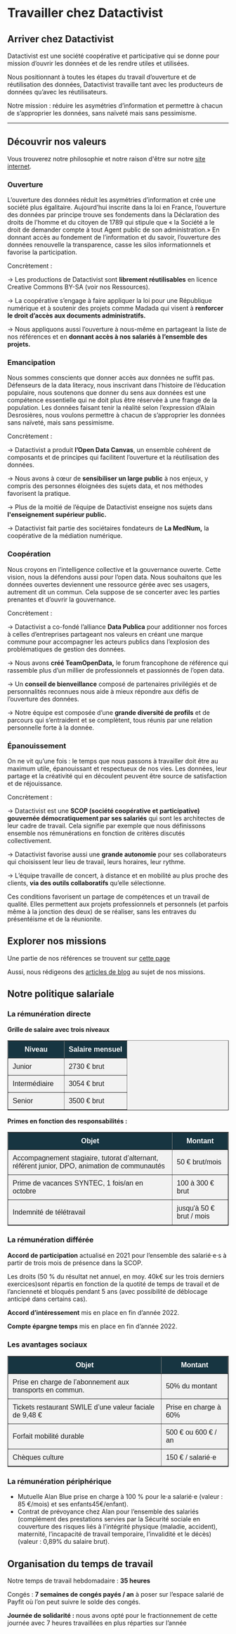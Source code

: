# Travailler chez Datactivist

## Arriver chez Datactivist

Datactivist est une société coopérative et participative qui se donne pour mission d’ouvrir les données et de les rendre utiles et utilisées.

Nous positionnant à toutes les étapes du travail d’ouverture et de réutilisation des données, Datactivist travaille tant avec les producteurs de données qu’avec les réutilisateurs.

Notre mission : réduire les asymétries d’information et permettre à chacun de s’approprier les données, sans naïveté mais sans pessimisme.

---

## Découvrir nos valeurs

<div class="hint">
Vous trouverez notre philosophie et notre raison d'être sur notre <a href="https://datactivist.coop/fr/a-propos/">site internet</a>.
</div>


### Ouverture
L’ouverture des données réduit les asymétries d’information et crée une société plus égalitaire. Aujourd’hui inscrite dans la loi en France, l’ouverture des données par principe trouve ses fondements dans la Déclaration des droits de l’homme et du citoyen de 1789 qui stipule que « la Société a le droit de demander compte à tout Agent public de son administration.» En donnant accès au fondement de l’information et du savoir, l’ouverture des données renouvelle la transparence, casse les silos informationnels et favorise la participation.

Concrètement :

→ Les productions de Datactivist sont **librement réutilisables** en licence Creative Commons BY-SA (voir nos Ressources).

→ La coopérative s’engage à faire appliquer la loi pour une République numérique et à soutenir des projets comme Madada qui visent à **renforcer le droit d’accès aux documents administratifs.**

→ Nous appliquons aussi l’ouverture à nous-même en partageant la liste de nos références et en **donnant accès à nos salariés à l’ensemble des projets.**

### Emancipation

Nous sommes conscients que donner accès aux données ne suffit pas. Défenseurs de la data literacy, nous inscrivant dans l’histoire de l’éducation populaire, nous soutenons que donner du sens aux données est une compétence essentielle qui ne doit plus être réservée à une frange de la population. Les données faisant tenir la réalité selon l’expression d’Alain Desrosières, nous voulons permettre à chacun de s’approprier les données sans naïveté, mais sans pessimisme.

Concrètement :

→ Datactivist a produit **l’Open Data Canvas**, un ensemble cohérent de composants et de principes qui facilitent l’ouverture et la réutilisation des données.

→ Nous avons à cœur de **sensibiliser un large public** à nos enjeux, y compris des personnes éloignées des sujets data, et nos méthodes favorisent la pratique.

→ Plus de la moitié de l’équipe de Datactivist enseigne nos sujets dans **l'enseignement supérieur public.**

→ Datactivist fait partie des sociétaires fondateurs de **La MedNum,** la coopérative de la médiation numérique.

### Coopération

Nous croyons en l’intelligence collective et la gouvernance ouverte. Cette vision, nous la défendons aussi pour l’open data. Nous souhaitons que les données ouvertes deviennent une ressource gérée avec ses usagers, autrement dit un commun. Cela suppose de se concerter avec les parties prenantes et d’ouvrir la gouvernance.

Concrètement :

→ Datactivist a co-fondé l’alliance **Data Publica** pour additionner nos forces à celles d’entreprises partageant nos valeurs en créant une marque commune pour accompagner les acteurs publics dans l’explosion des problématiques de gestion des données.

→ Nous avons **créé TeamOpenData,** le forum francophone de référence qui rassemble plus d’un millier de professionnels et passionnés de l’open data.

→ Un **conseil de bienveillance** composé de partenaires privilégiés et de personnalités reconnues nous aide à mieux répondre aux défis de l’ouverture des données.

→ Notre équipe est composée d’une **grande diversité de profils** et de parcours qui s’entraident et se complètent, tous réunis par une relation personnelle forte à la donnée.

### Épanouissement

On ne vit qu’une fois : le temps que nous passons à travailler doit être au maximum utile, épanouissant et respectueux de nos vies. Les données, leur partage et la créativité qui en découlent peuvent être source de satisfaction et de réjouissance.

Concrètement :

→ Datactivist est une **SCOP (société coopérative et participative) gouvernée démocratiquement par ses salariés** qui sont les architectes de leur cadre de travail. Cela signifie par exemple que nous définissons ensemble nos rémunérations en fonction de critères discutés collectivement.

→ Datactivist favorise aussi une **grande autonomie** pour ses collaborateurs qui choisissent leur lieu de travail, leurs horaires, leur rythme.

→ L’équipe travaille de concert, à distance et en mobilité au plus proche des clients, **via des outils collaboratifs** qu’elle sélectionne.

Ces conditions favorisent un partage de compétences et un travail de qualité. Elles permettent aux projets professionnels et personnels (et parfois même à la jonction des deux) de se réaliser, sans les entraves du présentéisme et de la réunionite.


## Explorer nos missions

Une partie de nos références se trouvent sur [cette page](https://datactivist.coop/fr/references/)

Aussi, nous rédigeons des [articles de blog](https://medium.com/datactivist) au sujet de nos missions.

## Notre politique salariale

### La rémunération directe

**Grille de salaire avec trois niveaux**

  <table border="1" style="background-color: #f2f2f2; border-collapse: collapse; font-family: Arial, sans-serif;">
  <thead>
    <tr>
      <th style="background-color: #173541; color: #ffffff; padding: 10px;">Niveau</th>
      <th style="background-color: #173541; color: #ffffff; padding: 10px;">Salaire mensuel</th>
    </tr>
  </thead>
  <tbody>
    <tr>
      <td style="background-color: #f2f2f2; padding: 10px;">Junior &nbsp;&nbsp;</td>
      <td style="background-color: #f2f2f2; padding: 10px;">2730 € brut</td>
    </tr>
    <tr>
      <td style="background-color: #f2f2f2; padding: 10px;">Intermédiaire &nbsp;&nbsp;</td>
      <td style="background-color: #f2f2f2; padding: 10px;">3054 € brut</td>
    </tr>
    <tr>
      <td style="background-color: #f2f2f2; padding: 10px;">Senior</td>
      <td style="background-color: #f2f2f2; padding: 10px;">3500 € brut</td>
    </tr>
  </tbody>
</table>


<p>

**Primes en fonction des responsabilités :**

<table border="1" style="background-color: #f2f2f2; border-collapse: collapse; font-family: Arial, sans-serif;">
  <thead>
    <tr>
      <th style="background-color: #173541; color: #ffffff; padding: 10px;">Objet</th>
      <th style="background-color: #173541; color: #ffffff; padding: 10px;">Montant</th>
    </tr>
  </thead>
  <tbody>
    <tr>
      <td style="background-color: #f2f2f2; padding: 10px;">Accompagnement stagiaire, tutorat d’alternant, référent junior, DPO, animation de communautés</td>
      <td style="background-color: #f2f2f2; padding: 10px;">50 € brut/mois</td>
    </tr>
    <tr>
      <td style="background-color: #f2f2f2; padding: 10px;">Prime de vacances SYNTEC, 1 fois/an en octobre</td>
      <td style="background-color: #f2f2f2; padding: 10px;">100 à 300 € brut</td>
    </tr>
    <tr>
      <td style="background-color: #f2f2f2; padding: 10px;">Indemnité de télétravail</td>
      <td style="background-color: #f2f2f2; padding: 10px;">jusqu'à 50 € brut / mois</td>
   </tr>
   </tbody>
 </table>
 
<p>
   
### La rémunération différée

**Accord de participation** actualisé en 2021 pour l’ensemble des salarié·e·s à partir de trois mois de présence dans la SCOP. 

Les droits (50 % du résultat net annuel, en moy. 40k€ sur les trois derniers exercices)sont répartis en fonction de la quotité de temps de travail et de l’ancienneté et bloqués pendant 5 ans (avec possibilité de déblocage anticipé dans certains cas).
   
**Accord d’intéressement** mis en place en fin d’année 2022.
   
**Compte épargne temps** mis en place en fin d’année 2022.

<p>

### Les avantages sociaux
   
<table border="1" style="background-color: #f2f2f2; border-collapse: collapse; font-family: Arial, sans-serif;">
  <thead>
    <tr>
      <th style="background-color: #173541; color: #ffffff; padding: 10px;">Objet</th>
      <th style="background-color: #173541; color: #ffffff; padding: 10px;">Montant</th>
    </tr>
  </thead>
  <tbody>
    <tr>
      <td style="background-color: #f2f2f2; padding: 10px;">Prise en charge de l’abonnement aux transports en commun.</td>
      <td style="background-color: #f2f2f2; padding: 10px;">50% du montant</td>
    </tr>
    <tr>
      <td style="background-color: #f2f2f2; padding: 10px;">Tickets restaurant SWILE d’une valeur faciale de 9,48 €</td>
      <td style="background-color: #f2f2f2; padding: 10px;">Prise en charge à 60%</td>
    </tr>
    <tr>
      <td style="background-color: #f2f2f2; padding: 10px;">Forfait mobilité durable</td>
      <td style="background-color: #f2f2f2; padding: 10px;">500 € ou 600 € / an</td>
    </tr>
    <tr>
      <td style="background-color: #f2f2f2; padding: 10px;">Chèques culture</td>
      <td style="background-color: #f2f2f2; padding: 10px;">150 € / salarié·e</td>
    </tr>
  </tbody>
</table>

<p>
  
### La rémunération périphérique
   
- Mutuelle Alan Blue prise en charge à 100 % pour le⋅a salarié⋅e (valeur : 85 €/mois) et ses enfants45€/enfant).
- Contrat de prévoyance chez Alan pour l’ensemble des salariés (complément des prestations servies par la Sécurité sociale en couverture des risques liés à l’intégrité physique (maladie, accident), maternité, l’incapacité de travail temporaire, l’invalidité et le décès) (valeur : 0,89% du
salaire brut).
   
## Organisation du temps de travail

Notre temps de travail hebdomadaire : **35 heures**
   
Congés : **7 semaines de congés payés / an** à poser sur l’espace salarié de Payfit où l’on peut suivre le solde des congés.

**Journée de solidarité :** nous avons opté pour le fractionnement de cette journée
avec 7 heures travaillées en plus réparties sur l’année

